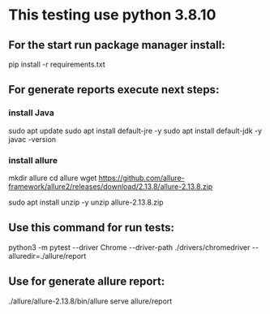 # This testing use python 3.8.10

## For the start run package manager install:
pip install -r requirements.txt

## For generate reports execute next steps:
### install Java
sudo apt update
sudo apt install default-jre -y
sudo apt install default-jdk -y
javac -version

### install allure
mkdir allure
cd allure
wget https://github.com/allure-framework/allure2/releases/download/2.13.8/allure-2.13.8.zip

sudo apt install unzip -y
unzip allure-2.13.8.zip

## Use this command for run tests:
python3 -m pytest --driver Chrome --driver-path ./drivers/chromedriver --alluredir=./allure/report

## Use for generate allure report:
./allure/allure-2.13.8/bin/allure serve allure/report
